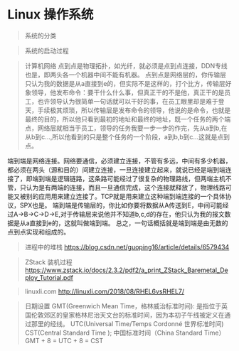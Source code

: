 <!--
 * @Descripttion: 
 * @version: 
 * @Author: WangShuaibing
 * @Date: 2020-09-27 09:26:23
 * @LastEditors: WangShuaibing
 * @LastEditTime: 2020-10-22 16:52:31
-->
# Linux 操作系统

> 系统的分类


> 系统的启动过程

> 计算机网络
点到点是物理拓扑，如光纤，就必须是点到点连接，DDN专线也是，即两头各一个机器中间不能有机器。
点到点是网络层的，你传输层只认为我的数据是从a直接到e的，但实际不是这样的，打个比方，传输层好象领导，他发布命令：要干什么什么事，但真正干的不是他，真正干的是员工，也许领导认为很简单一句话就可以干好的事，在员工眼里却是难于登天，手续极其烦琐，所以传输层是发布命令的领导，他说的是命令，也就是最终的目的，所以他只看到最初的地址和最终的地址，既一个任务的两个端点，网络层就相当于员工，领导的任务我要一步一步的作完，先从a到b,在从b到c...,所以他看到的只是整个任务的一个阶段，a到b,b到c...这就是点到点。

端到端是网络连接。网络要通信，必须建立连接，不管有多远，中间有多少机器，都必须在两头（源和目的）间建立连接，一旦连接建立起来，就说已经是端到端连接了，即端到端是逻辑链路，这条路可能经过了很复杂的物理路线，但两端主机不管，只认为是有两端的连接，而且一旦通信完成，这个连接就释放了，物理线路可能又被别的应用用来建立连接了。TCP就是用来建立这种端到端连接的一个具体协议，SPX也是。
端到端是传输层的，你比如你要将数据从A传送到E，中间可能经过A->B->C->D->E,对于传输层来说他并不知道b,c,d的存在，他只认为我的报文数据是从a直接到e的，这就叫做端到端。
总之，一句话概括就是端到端是由无数的点到点实现和组成的。



> 进程中的堆栈
https://blog.csdn.net/guoping16/article/details/6579434

> ZStack 装机过程
https://www.zstack.io/docs/2.3.2/pdf2/a_print_ZStack_Baremetal_Deploy_Tutorial.pdf

> linuxli.com
http://linuxli.com/2018/08/RHEL6vsRHEL7/


> 日期设置
GMT(Greenwich Mean Time，格林威治标准时间): 是指位于英国伦敦郊区的皇家格林尼治天文台的标准时间，因为本初子午线被定义在通过那里的经线。
UTC(Universal Time/Temps Cordonné 世界标准时间)
CST(Central Standard Time ); 中国标准时间（China Standard Time）
GMT + 8 = UTC + 8 = CST
